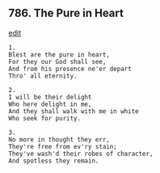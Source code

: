 
## 786.  The Pure in Heart
[edit](https://docs.google.com/document/d/1ExlC_LoUPNHlaEeqZ_afac8BbkftUGeb/edit?mode=html)



    1.
    Blest are the pure in heart,
    For they our God shall see,
    And from his presence ne'er depart
    Thro' all eternity.

    2.
    I will be their delight
    Who here delight in me,
    And they shall walk with me in white
    Who seek for purity.

    3.
    No more in thought they err,
    They're free from ev'ry stain;
    They've wash'd their robes of character,
    And spotless they remain.
